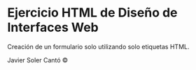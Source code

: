 # Ejercicio HTML de Diseño de Interfaces Web

Creación de un formulario solo utilizando solo etiquetas HTML.

Javier Soler Cantó ©
